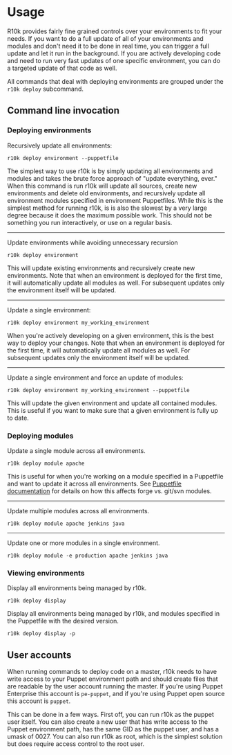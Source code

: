 Usage
=====

R10k provides fairly fine grained controls over your environments to fit your
needs. If you want to do a full update of all of your environments and modules
and don't need it to be done in real time, you can trigger a full update and let
it run in the background. If you are actively developing code and need to run
very fast updates of one specific environment, you can do a targeted update of
that code as well.

All commands that deal with deploying environments are grouped under the `r10k
deploy` subcommand.

Command line invocation
-----------------------

### Deploying environments

Recursively update all environments:

    r10k deploy environment --puppetfile

The simplest way to use r10k is by simply updating all environments and modules
and takes the brute force approach of "update everything, ever." When this
command is run r10k will update all sources, create new environments and delete
old environments, and recursively update all environment modules specified in
environment Puppetfiles. While this is the simplest method for running r10k, is
is also the slowest by a very large degree because it does the maximum possible
work. This should not be something you run interactively, or use on a regular
basis.

- - -

Update environments while avoiding unnecessary recursion

    r10k deploy environment

This will update existing environments and recursively create new environments.
Note that when an environment is deployed for the first time, it will
automatically update all modules as well. For subsequent updates only the
environment itself will be updated.

- - -

Update a single environment:

    r10k deploy environment my_working_environment

When you're actively developing on a given environment, this is the best way to
deploy your changes. Note that when an environment is deployed for the first
time, it will automatically update all modules as well. For subsequent updates
only the environment itself will be updated.

- - -

Update a single environment and force an update of modules:

    r10k deploy environment my_working_environment --puppetfile

This will update the given environment and update all contained modules. This is
useful if you want to make sure that a given environment is fully up to date.

### Deploying modules

Update a single module across all environments.

    r10k deploy module apache

This is useful for when you're working on a module specified in a Puppetfile
and want to update it across all environments. See
[Puppetfile documentation](doc/puppetfile.mkd) for details on how this affects
forge vs. git/svn modules.

- - -

Update multiple modules across all environments.

    r10k deploy module apache jenkins java

- - -

Update one or more modules in a single environment.

    r10k deploy module -e production apache jenkins java

### Viewing environments

Display all environments being managed by r10k.

    r10k deploy display

Display all environments being managed by r10k, and modules specified in the
Puppetfile with the desired version.

    r10k deploy display -p

User accounts
-------------

When running commands to deploy code on a master, r10k needs to have write
access to your Puppet environment path and should create files that are
readable by the user account running the master. If you're using Puppet
Enterprise this account is `pe-puppet`, and if you're using Puppet open source
this account is `puppet`.

This can be done in a few ways. First off, you can run r10k as the puppet user
itself. You can also create a new user that has write access to the Puppet
environment path, has the same GID as the puppet user, and has a umask of 0027.
You can also run r10k as root, which is the simplest solution but does require
access control to the root user.
